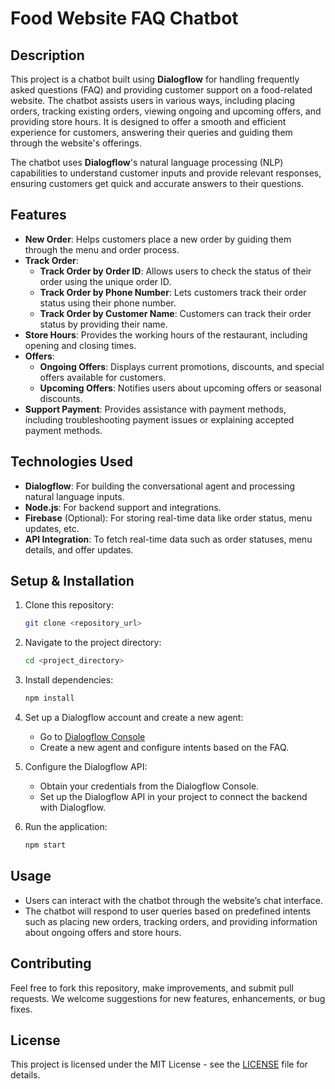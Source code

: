
# Food Website FAQ Chatbot

## Description
This project is a chatbot built using **Dialogflow** for handling frequently asked questions (FAQ) and providing customer support on a food-related website. The chatbot assists users in various ways, including placing orders, tracking existing orders, viewing ongoing and upcoming offers, and providing store hours. It is designed to offer a smooth and efficient experience for customers, answering their queries and guiding them through the website's offerings.

The chatbot uses **Dialogflow**'s natural language processing (NLP) capabilities to understand customer inputs and provide relevant responses, ensuring customers get quick and accurate answers to their questions.

## Features
- **New Order**: Helps customers place a new order by guiding them through the menu and order process.
- **Track Order**:
  - **Track Order by Order ID**: Allows users to check the status of their order using the unique order ID.
  - **Track Order by Phone Number**: Lets customers track their order status using their phone number.
  - **Track Order by Customer Name**: Customers can track their order status by providing their name.
- **Store Hours**: Provides the working hours of the restaurant, including opening and closing times.
- **Offers**:
  - **Ongoing Offers**: Displays current promotions, discounts, and special offers available for customers.
  - **Upcoming Offers**: Notifies users about upcoming offers or seasonal discounts.
- **Support Payment**: Provides assistance with payment methods, including troubleshooting payment issues or explaining accepted payment methods.

## Technologies Used
- **Dialogflow**: For building the conversational agent and processing natural language inputs.
- **Node.js**: For backend support and integrations.
- **Firebase** (Optional): For storing real-time data like order status, menu updates, etc.
- **API Integration**: To fetch real-time data such as order statuses, menu details, and offer updates.

## Setup & Installation

1. Clone this repository:
   ```bash
   git clone <repository_url>
   ```

2. Navigate to the project directory:
   ```bash
   cd <project_directory>
   ```

3. Install dependencies:
   ```bash
   npm install
   ```

4. Set up a Dialogflow account and create a new agent:
   - Go to [Dialogflow Console](https://dialogflow.cloud.google.com/)
   - Create a new agent and configure intents based on the FAQ.

5. Configure the Dialogflow API:
   - Obtain your credentials from the Dialogflow Console.
   - Set up the Dialogflow API in your project to connect the backend with Dialogflow.

6. Run the application:
   ```bash
   npm start
   ```

## Usage
- Users can interact with the chatbot through the website’s chat interface.
- The chatbot will respond to user queries based on predefined intents such as placing new orders, tracking orders, and providing information about ongoing offers and store hours.

## Contributing
Feel free to fork this repository, make improvements, and submit pull requests. We welcome suggestions for new features, enhancements, or bug fixes.

## License
This project is licensed under the MIT License - see the [LICENSE](LICENSE) file for details.
